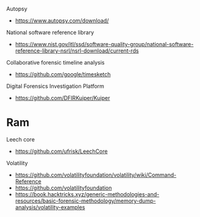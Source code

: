 Autopsy
- https://www.autopsy.com/download/

National software reference library
- https://www.nist.gov/itl/ssd/software-quality-group/national-software-reference-library-nsrl/nsrl-download/current-rds

Collaborative forensic timeline analysis
- https://github.com/google/timesketch

Digital Forensics Investigation Platform
- https://github.com/DFIRKuiper/Kuiper

# Ram

Leech core
- https://github.com/ufrisk/LeechCore

Volatility
- https://github.com/volatilityfoundation/volatility/wiki/Command-Reference
- https://github.com/volatilityfoundation
- https://book.hacktricks.xyz/generic-methodologies-and-resources/basic-forensic-methodology/memory-dump-analysis/volatility-examples

